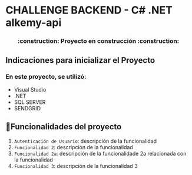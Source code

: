 # CHALLENGE BACKEND - C# .NET alkemy-api
<h3 align="center">
:construction: Proyecto en construcción :construction:
</h3>

## Indicaciones para inicializar el Proyecto
### En este proyecto, se utilizó:
 - Visual Studio
 - .NET
 - SQL SERVER
 - SENDGRID
 
## :hammer:Funcionalidades del proyecto

1. `Autenticación de Usuario`: descripción de la funcionalidad 
1. `Funcionalidad 2`: descripción de la funcionalidad 
2.  `Funcionalidad 2a`: descripción de la funcionalidade 2a relacionada con la funcionalidad 
3.  `Funcionalidad 3`: descripción de la funcionalidad 3

